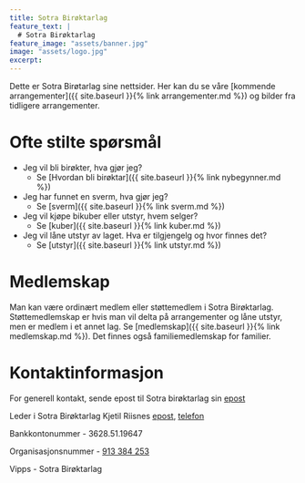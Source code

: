 ```yaml
---
title: Sotra Birøktarlag
feature_text: |
  # Sotra Birøktarlag
feature_image: "assets/banner.jpg"
image: "assets/logo.jpg"
excerpt:
---
```


Dette er Sotra Birøtarlag sine nettsider. Her kan du se våre [kommende arrangementer]({{ site.baseurl }}{% link arrangementer.md %}) og bilder fra tidligere arrangementer.


# Ofte stilte spørsmål  
- Jeg vil bli birøkter, hva gjør jeg?
  - Se [Hvordan bli birøktar]({{ site.baseurl }}{% link nybegynner.md %})
- Jeg har funnet en sverm, hva gjør jeg?
  - Se [sverm]({{ site.baseurl }}{% link sverm.md %})
- Jeg vil kjøpe bikuber eller utstyr, hvem selger?
  - Se [kuber]({{ site.baseurl }}{% link kuber.md %})
- Jeg vil låne utstyr av laget. Hva er tilgjengelg og hvor finnes det?
  - Se [utstyr]({{ site.baseurl }}{% link utstyr.md %})


# Medlemskap
Man kan være ordinært medlem eller støttemedlem i Sotra Birøktarlag. Støttemedlemskap er hvis man vil delta på arrangementer og låne utstyr, men er medlem i et annet lag. Se [medlemskap]({{ site.baseurl }}{% link medlemskap.md %}). Det finnes også familiemedlemskap for familier.



# Kontaktinformasjon  
For generell kontakt, sende epost til Sotra birøktarlag sin [epost](mailto:sotra.biroektarlag@gmail.com) 

Leder i Sotra Birøktarlag Kjetil Riisnes [epost](mailto:kjetil.riisnes@gmail.com), [telefon](tel:+4790041465)  

Bankkontonummer     - 3628.51.19647  

Organisasjonsnummer - [913 384 253](https://w2.brreg.no/enhet/sok/detalj.jsp?orgnr=913+384+253)

Vipps               - Sotra Birøktarlag
